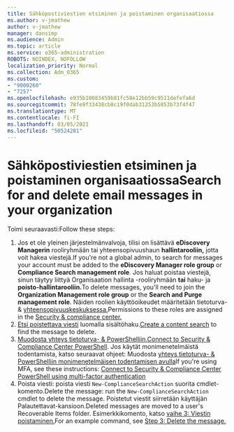 ```yaml
---
title: Sähköpostiviestien etsiminen ja poistaminen organisaatiossa
ms.author: v-jmathew
author: v-jmathew
manager: dansimp
ms.audience: Admin
ms.topic: article
ms.service: o365-administration
ROBOTS: NOINDEX, NOFOLLOW
localization_priority: Normal
ms.collection: Adm_O365
ms.custom:
- "9000260"
- "7257"
ms.openlocfilehash: e935b10083459b81fc58e12bb59c9511defefa6d
ms.sourcegitcommit: 78fe9f33438cb0c19f0dab31253b5853b73f4f47
ms.translationtype: MT
ms.contentlocale: fi-FI
ms.lasthandoff: 03/05/2021
ms.locfileid: "50524281"
---
```

# <a name="search-for-and-delete-email-messages-in-your-organization"></a><span data-ttu-id="113e4-102">Sähköpostiviestien etsiminen ja poistaminen organisaatiossa</span><span class="sxs-lookup"><span data-stu-id="113e4-102">Search for and delete email messages in your organization</span></span>

<span data-ttu-id="113e4-103">Toimi seuraavasti:</span><span class="sxs-lookup"><span data-stu-id="113e4-103">Follow these steps:</span></span>

1. <span data-ttu-id="113e4-104">Jos et ole yleinen järjestelmänvalvoja, tilisi on lisättävä **eDiscovery Managerin** rooliryhmään tai yhteensopivuushaun **hallintarooliin,** jotta voit hakea viestejä.</span><span class="sxs-lookup"><span data-stu-id="113e4-104">If you're not a global admin, to search for messages your account must be added to the **eDiscovery Manager role group** or **Compliance Search management role**.</span></span> <span data-ttu-id="113e4-105">Jos haluat poistaa viestejä, sinun täytyy liittyä Organisaation hallinta -rooliryhmään **tai** haku- ja **poisto-hallintarooliin.**</span><span class="sxs-lookup"><span data-stu-id="113e4-105">To delete messages, you'll need to join the **Organization Management role group** or the **Search and Purge management role**.</span></span> <span data-ttu-id="113e4-106">Näiden roolien käyttöoikeudet määritetään tietoturva- & [yhteensopivuuskeskuksessa.](https://protection.office.com)</span><span class="sxs-lookup"><span data-stu-id="113e4-106">Permissions to these roles are assigned in the [Security & compliance center.](https://protection.office.com)</span></span>
2. <span data-ttu-id="113e4-107">[Etsi poistettava viesti](https://docs.microsoft.com/office365/securitycompliance/content-search) luomalla sisältöhaku.</span><span class="sxs-lookup"><span data-stu-id="113e4-107">[Create a content search](https://docs.microsoft.com/office365/securitycompliance/content-search) to find the message to delete.</span></span>
3. <span data-ttu-id="113e4-108">[Muodosta yhteys tietoturva- & PowerShelliin.](https://docs.microsoft.com/powershell/exchange/office-365-scc/connect-to-scc-powershell/connect-to-scc-powershell)</span><span class="sxs-lookup"><span data-stu-id="113e4-108">[Connect to Security & Compliance Center PowerShell](https://docs.microsoft.com/powershell/exchange/office-365-scc/connect-to-scc-powershell/connect-to-scc-powershell).</span></span> <span data-ttu-id="113e4-109">Jos käytät monimenetelmäistä todentamista, katso seuraavat ohjeet: Muodosta [yhteys tietoturva- & PowerShelliin monimenetelmäisen todentamisen avulla](https://docs.microsoft.com/powershell/exchange/office-365-scc/connect-to-scc-powershell/mfa-connect-to-scc-powershell)</span><span class="sxs-lookup"><span data-stu-id="113e4-109">If you're using MFA, see these instructions: [Connect to Security & Compliance Center PowerShell using multi-factor authentication](https://docs.microsoft.com/powershell/exchange/office-365-scc/connect-to-scc-powershell/mfa-connect-to-scc-powershell)</span></span>
4. <span data-ttu-id="113e4-110">Poista viesti: poista viesti `New-ComplianceSearchAction` suorita cmdlet-komento.</span><span class="sxs-lookup"><span data-stu-id="113e4-110">Delete the message: run the `New-ComplianceSearchAction` cmdlet to delete the message.</span></span> <span data-ttu-id="113e4-111">Poistetut viestit siirretään käyttäjän Palautettavat-kansioon.</span><span class="sxs-lookup"><span data-stu-id="113e4-111">Deleted messages are moved to a user's Recoverable Items folder.</span></span> <span data-ttu-id="113e4-112">Esimerkkikomento, katso [vaihe 3: Viestin poistaminen.](https://docs.microsoft.com/office365/securitycompliance/search-for-and-delete-messages-in-your-organization)</span><span class="sxs-lookup"><span data-stu-id="113e4-112">For an example command, see [Step 3: Delete the message.](https://docs.microsoft.com/office365/securitycompliance/search-for-and-delete-messages-in-your-organization)</span></span>
